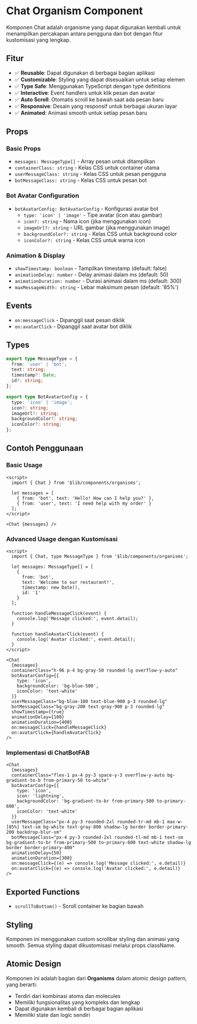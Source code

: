 # Chat Organism Component

Komponen Chat adalah organisme yang dapat digunakan kembali untuk menampilkan percakapan antara pengguna dan bot dengan fitur kustomisasi yang lengkap.

## Fitur

- ✅ **Reusable**: Dapat digunakan di berbagai bagian aplikasi
- ✅ **Customizable**: Styling yang dapat disesuaikan untuk setiap elemen
- ✅ **Type Safe**: Menggunakan TypeScript dengan type definitions
- ✅ **Interactive**: Event handlers untuk klik pesan dan avatar
- ✅ **Auto Scroll**: Otomatis scroll ke bawah saat ada pesan baru
- ✅ **Responsive**: Desain yang responsif untuk berbagai ukuran layar
- ✅ **Animated**: Animasi smooth untuk setiap pesan baru

## Props

### Basic Props
- `messages: MessageType[]` - Array pesan untuk ditampilkan
- `containerClass: string` - Kelas CSS untuk container utama
- `userMessageClass: string` - Kelas CSS untuk pesan pengguna
- `botMessageClass: string` - Kelas CSS untuk pesan bot

### Bot Avatar Configuration
- `botAvatarConfig: BotAvatarConfig` - Konfigurasi avatar bot
  - `type: 'icon' | 'image'` - Tipe avatar (icon atau gambar)
  - `icon?: string` - Nama icon (jika menggunakan icon)
  - `imageUrl?: string` - URL gambar (jika menggunakan image)
  - `backgroundColor?: string` - Kelas CSS untuk background color
  - `iconColor?: string` - Kelas CSS untuk warna icon

### Animation & Display
- `showTimestamp: boolean` - Tampilkan timestamp (default: false)
- `animationDelay: number` - Delay animasi dalam ms (default: 50)
- `animationDuration: number` - Durasi animasi dalam ms (default: 300)
- `maxMessageWidth: string` - Lebar maksimum pesan (default: '85%')

## Events

- `on:messageClick` - Dipanggil saat pesan diklik
- `on:avatarClick` - Dipanggil saat avatar bot diklik

## Types

```typescript
export type MessageType = {
  from: 'user' | 'bot';
  text: string;
  timestamp?: Date;
  id?: string;
};

export type BotAvatarConfig = {
  type: 'icon' | 'image';
  icon?: string;
  imageUrl?: string;
  backgroundColor?: string;
  iconColor?: string;
};
```

## Contoh Penggunaan

### Basic Usage
```svelte
<script>
  import { Chat } from '$lib/components/organisms';
  
  let messages = [
    { from: 'bot', text: 'Hello! How can I help you?' },
    { from: 'user', text: 'I need help with my order' }
  ];
</script>

<Chat {messages} />
```

### Advanced Usage dengan Kustomisasi
```svelte
<script>
  import { Chat, type MessageType } from '$lib/components/organisms';
  
  let messages: MessageType[] = [
    { 
      from: 'bot', 
      text: 'Welcome to our restaurant!',
      timestamp: new Date(),
      id: '1'
    }
  ];
  
  function handleMessageClick(event) {
    console.log('Message clicked:', event.detail);
  }
  
  function handleAvatarClick(event) {
    console.log('Avatar clicked:', event.detail);
  }
</script>

<Chat 
  {messages}
  containerClass="h-96 p-4 bg-gray-50 rounded-lg overflow-y-auto"
  botAvatarConfig={{
    type: 'icon',
    backgroundColor: 'bg-blue-500',
    iconColor: 'text-white'
  }}
  userMessageClass="bg-blue-100 text-blue-900 p-3 rounded-lg"
  botMessageClass="bg-gray-200 text-gray-900 p-3 rounded-lg"
  showTimestamp={true}
  animationDelay={100}
  animationDuration={400}
  on:messageClick={handleMessageClick}
  on:avatarClick={handleAvatarClick}
/>
```

### Implementasi di ChatBotFAB
```svelte
<Chat 
  {messages}
  containerClass="flex-1 px-4 py-3 space-y-3 overflow-y-auto bg-gradient-to-b from-primary-50 to-white"
  botAvatarConfig={{
    type: 'icon',
    icon: 'lightning',
    backgroundColor: 'bg-gradient-to-br from-primary-500 to-primary-600',
    iconColor: 'text-white'
  }}
  userMessageClass="px-4 py-3 rounded-2xl rounded-tr-md mb-1 max-w-[85%] text-sm bg-white text-gray-800 shadow-lg border border-primary-200 backdrop-blur-sm"
  botMessageClass="px-4 py-3 rounded-2xl rounded-tl-md mb-1 text-sm bg-gradient-to-br from-primary-500 to-primary-600 text-white shadow-lg border border-primary-400"
  animationDelay={50}
  animationDuration={300}
  on:messageClick={(e) => console.log('Message clicked:', e.detail)}
  on:avatarClick={(e) => console.log('Avatar clicked:', e.detail)}
/>
```

## Exported Functions

- `scrollToBottom()` - Scroll container ke bagian bawah

## Styling

Komponen ini menggunakan custom scrollbar styling dan animasi yang smooth. Semua styling dapat dikustomisasi melalui props className.

## Atomic Design

Komponen ini adalah bagian dari **Organisms** dalam atomic design pattern, yang berarti:
- Terdiri dari kombinasi atoms dan molecules
- Memiliki fungsionalitas yang kompleks dan lengkap
- Dapat digunakan kembali di berbagai bagian aplikasi
- Memiliki state dan logic sendiri